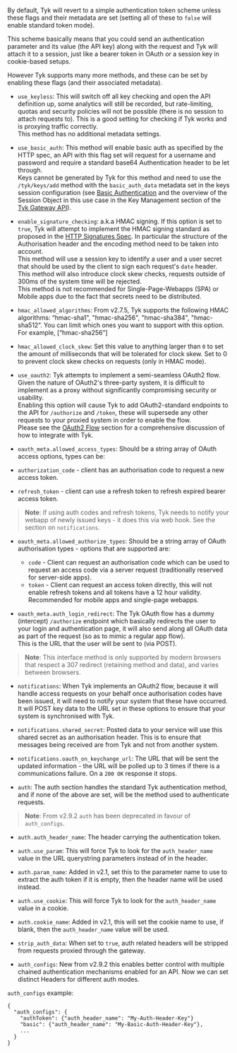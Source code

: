 By default, Tyk will revert to a simple authentication token scheme unless these flags and their metadata are set (setting all of these to `false` will enable standard token mode).

This scheme basically means that you could send an authentication parameter and its value (the API key) along with the request and Tyk will attach it to a session, just like a bearer token in OAuth or a session key in cookie-based setups.

However Tyk supports many more methods, and these can be set by enabling these flags (and their associated metadata).

- `use_keyless`: This will switch off all key checking and open the API definition up, some analytics will still be recorded, but rate-limiting, quotas and security policies will not be possible (there is no session to attach requests to). This is a good setting for checking if Tyk works and is proxying traffic correctly.  
  This method has no additional metadata settings.

- `use_basic_auth`: This method will enable basic auth as specified by the HTTP spec, an API with this flag set will request for a username and password and require a standard base64 Authentication header to be let through.  
  Keys cannot be generated by Tyk for this method and need to use the `/tyk/keys/add` method with the `basic_auth_data` metadata set in the keys session configuration (see [Basic Authentication](/docs/basic-config-and-security/security/authentication-authorization/basic-auth/) and the overview of the Session Object in this use case in the Key Management section of the [Tyk Gateway API](https://tyk.io/docs/tyk-gateway-api/)).

- `enable_signature_checking`: a.k.a HMAC signing. If this option is set to `true`, Tyk will attempt to implement the HMAC signing standard as proposed in the [HTTP Signatures Spec](https://web-payments.org/specs/ED/http-signatures/2014-02-01/#page-3). In particular the structure of the Authorisation header and the encoding method need to be taken into account.  
  This method will use a session key to identify a user and a user secret that should be used by the client to sign each request's `date` header.  
  This method will also introduce clock skew checks, requests outside of 300ms of the system time will be rejected.  
  This method is not recommended for Single-Page-Webapps (SPA) or Mobile apps due to the fact that secrets need to be distributed.

- `hmac_allowed_algorithms`: From v2.7.5, Tyk supports the following HMAC algorithms: “hmac-sha1", "hmac-sha256", "hmac-sha384", "hmac-sha512”. You can limit which ones you want to support with this option. For example, [“hmac-sha256”]

- `hmac_allowed_clock_skew`: Set this value to anything larger than `0` to set the amount of milliseconds that will be tolerated for clock skew. Set to 0 to prevent clock skew checks on requests (only in HMAC mode).

- `use_oauth2`: Tyk attempts to implement a semi-seamless OAuth2 flow. Given the nature of OAuth2's three-party system, it is difficult to implement as a proxy without significantly compromising security or usability.  
  Enabling this option will cause Tyk to add OAuth2-standard endpoints to the API for `/authorize` and `/token`, these will supersede any other requests to your proxied system in order to enable the flow.  
  Please see the [OAuth2 Flow](/docs/basic-config-and-security/security/authentication-authorization/oauth-2-0/) section for a comprehensive discussion of how to integrate with Tyk.

- `oauth_meta.allowed_access_types`: Should be a string array of OAuth access options, types can be:
- `authorization_code` - client has an authorisation code to request a new access token.
- `refresh_token` - client can use a refresh token to refresh expired bearer access token.

> **Note**: If using auth codes and refresh tokens, Tyk needs to notify your webapp of newly issued keys - it does this via web hook. See the section on `notifications`.

- `oauth_meta.allowed_authorize_types`: Should be a string array of OAuth authorisation types - options that are supported are:

  - `code` - Client can request an authorisation code which can be used to request an access code via a server request (traditionally reserved for server-side apps).
  - `token` - Client can request an access token directly, this will not enable refresh tokens and all tokens have a 12 hour validity. Recommended for mobile apps and single-page webapps.

- `oauth_meta.auth_login_redirect`: The Tyk OAuth flow has a dummy (intercept) `/authorize` endpoint which basically redirects the user to your login and authentication page, it will also send along all OAuth data as part of the request (so as to mimic a regular app flow).  
  This is the URL that the user will be sent to (via POST).

> **Note**: This interface method is only supported by modern browsers that respect a 307 redirect (retaining method and data), and varies between browsers.

- `notifications`: When Tyk implements an OAuth2 flow, because it will handle access requests on your behalf once authorisation codes have been issued, it will need to notify your system that these have occurred.  
  It will POST key data to the URL set in these options to ensure that your system is synchronised with Tyk.

- `notifications.shared_secret`: Posted data to your service will use this shared secret as an authorisation header. This is to ensure that messages being received are from Tyk and not from another system.

- `notifications.oauth_on_keychange_url`: The URL that will be sent the updated information - the URL will be polled up to 3 times if there is a communications failure. On a `200 OK` response it stops.

- `auth`: The auth section handles the standard Tyk authentication method, and if none of the above are set, will be the method used to authenticate requests.

> **Note**: From v2.9.2 `auth` has been deprecated in favour of `auth_configs`.

- `auth.auth_header_name`: The header carrying the authentication token.

- `auth.use_param`: This will force Tyk to look for the `auth_header_name` value in the URL querystring parameters instead of in the header.

- `auth.param_name`: Added in v2.1, set this to the parameter name to use to extract the auth token if it is empty, then the header name will be used instead.

- `auth.use_cookie`: This will force Tyk to look for the `auth_header_name` value in a cookie.

- `auth.cookie_name`: Added in v2.1, this will set the cookie name to use, if blank, then the `auth_header_name` value will be used.

- `strip_auth_data`: When set to `true`, auth related headers will be stripped from requests proxied through the gateway.

- `auth_configs`: New from v2.9.2 this enables better control with multiple chained authentication mechanisms enabled for an API. Now we can set distinct Headers for different auth modes.

`auth_configs` example:

```
{
  "auth_configs": {
    "authToken": {"auth_header_name": "My-Auth-Header-Key"}
    "basic": {"auth_header_name": "My-Basic-Auth-Header-Key"},
    ...
  }
}
```
